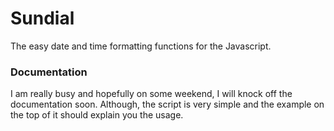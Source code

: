 Sundial
=======

The easy date and time formatting functions for the Javascript.

### Documentation

I am really busy and hopefully on some weekend, I will knock off the documentation soon. Although, the script is very simple and the example on the top of it should explain you the usage.
